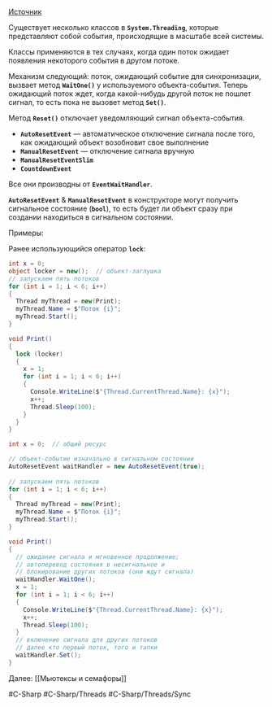 
[Источник](https://professorweb.ru/my/csharp/thread_and_files/1/1_12.php)

Существует несколько классов в **`System.Threading`**, которые представляют собой события, происходящие в масштабе всей системы.

Классы применяются в тех случаях, когда один поток ожидает появления некоторого события в другом потоке.

Механизм следующий: поток, ожидающий событие для синхронизации, вызвает метод **`WaitOne()`** у используемого объекта-события. Теперь ожидающий поток ждет, когда какой-нибудь другой поток не пошлет сигнал, то есть пока не вызовет метод **`Set()`**.

Метод **`Reset()`** отключает уведомляющий сигнал объекта-события.

* **`AutoResetEvent`** — автоматическое отключение сигнала после того, как ожидающий объект возобновит свое выполнение
* **`ManualResetEvent`** — отключение сигнала вручную
* **`ManualResetEventSlim`** 
* **`CountdownEvent`** 

Все они производны от **`EventWaitHandler`**.

**`AutoResetEvent`** & **`ManualResetEvent`** в конструкторе могут получить сигнальное состояние (**`bool`**), то есть будет ли объект сразу при создании находиться в сигнальном состоянии.

Примеры:

Ранее использующийся оператор **`lock`**:

```csharp
int x = 0;
object locker = new();  // объект-заглушка
// запускаем пять потоков
for (int i = 1; i < 6; i++)
{
  Thread myThread = new(Print);
  myThread.Name = $"Поток {i}";
  myThread.Start();
}

void Print()
{
  lock (locker)
  {
    x = 1;
    for (int i = 1; i < 6; i++)
    {
      Console.WriteLine($"{Thread.CurrentThread.Name}: {x}");
      x++;
      Thread.Sleep(100);
    }
  }
}
```

```csharp
int x = 0;  // общий ресурс

// объект-событие изначально в сигнальном состоянии
AutoResetEvent waitHandler = new AutoResetEvent(true);  
 
// запускаем пять потоков
for (int i = 1; i < 6; i++)
{
  Thread myThread = new(Print);
  myThread.Name = $"Поток {i}";
  myThread.Start();
}

void Print()
{
  // ожидание сигнала и мгновенное продолжение;
  // автоперевод состояния в несигнальное и
  // блокирование других потоков (они ждут сигнала)
  waitHandler.WaitOne();
  x = 1;
  for (int i = 1; i < 6; i++)
  {
    Console.WriteLine($"{Thread.CurrentThread.Name}: {x}");
    x++;
    Thread.Sleep(100);
  }
  // включение сигнала для других потоков
  // далее кто первый поток, того и тапки
  waitHandler.Set();
}
```

Далее: [[Мьютексы и семафоры]]

#C-Sharp #C-Sharp/Threads #C-Sharp/Threads/Sync